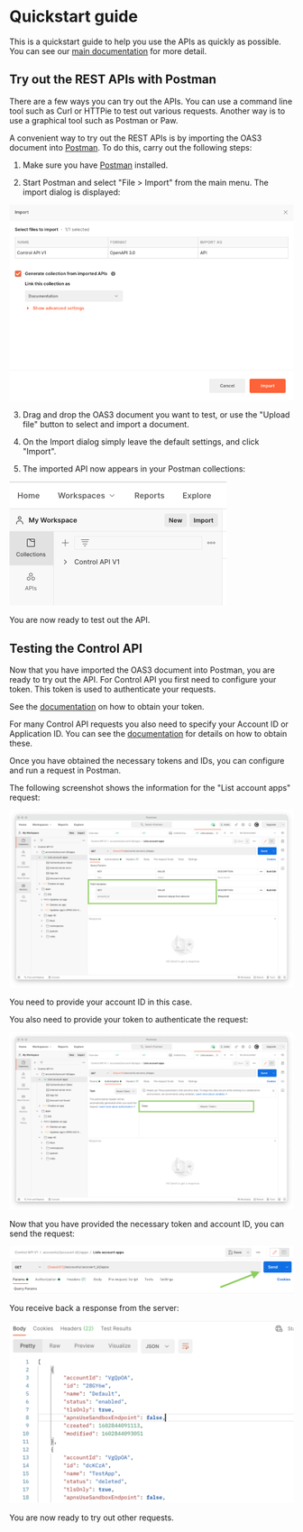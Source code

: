 # Quickstart guide

This is a quickstart guide to help you use the APIs as quickly as possible. You can see our [main documentation](https://ably.com/documentation) for more detail.

## Try out the REST APIs with Postman

There are a few ways you can try out the APIs. You can use a command line tool such as Curl or HTTPie to test out various requests. Another way is to use a graphical tool such as Postman or Paw.

A convenient way to try out the REST APIs is by importing the OAS3 document into [Postman](https://www.postman.com/). To do this, carry out the following steps:

1. Make sure you have [Postman](https://www.postman.com/) installed.

2. Start Postman and select "File > Import" from the main menu. The import dialog is displayed:

![Postman import dialog](./images/postman-import.png "Postman import dialog")

3. Drag and drop the OAS3 document you want to test, or use the "Upload file" button to select and import a document.

4. On the Import dialog simply leave the default settings, and click "Import".

5. The imported API now appears in your Postman collections:

![Postman imported collection](./images/imported-collection.png "Postman imported collection")

You are now ready to test out the API.

## Testing the Control API

Now that you have imported the OAS3 document into Postman, you are ready to try out the API. For Control API you first need to configure your token. This token is used to authenticate your requests.

See the [documentation](https://ably.com/documentation/control-api#authentication) on how to obtain your token.

For many Control API requests you also need to specify your Account ID or Application ID. You can see the [documentation](https://ably.com/documentation/control-api#ids) for details on how to obtain these.

Once you have obtained the necessary tokens and IDs, you can configure and run a request in Postman. 

The following screenshot shows the information for the "List account apps" request:

![App list request](./images/app-list-request.png "App list request")

You need to provide your account ID in this case.

You also need to provide your token to authenticate the request:

![Bearer token](./images/bearer-token.png "Bearer token")

Now that you have provided the necessary token and account ID, you can send the request:

![Send request](./images/send-request.png "Send request")

You receive back a response from the server:

![Response](./images/response.png "Response")

You are now ready to try out other requests.
